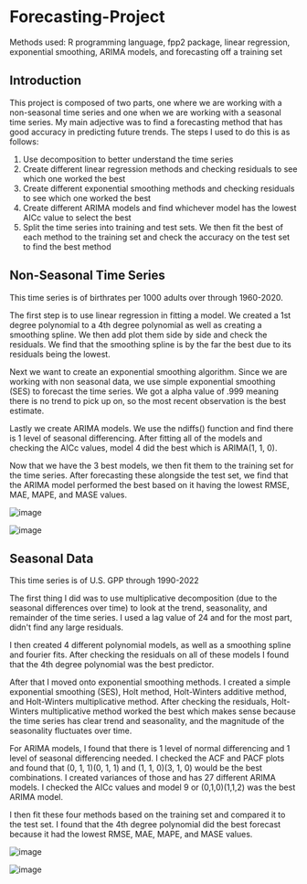 # Forecasting-Project
Methods used: R programming language, fpp2 package, linear regression, exponential smoothing, ARIMA models, and forecasting off a training set
## Introduction
This project is composed of two parts, one where we are working with a non-seasonal time series and one when we are working with a seasonal time series. My main adjective was to find a forecasting method that has good accuracy in predicting future trends. The steps I used to do this is as follows:
1. Use decomposition to better understand the time series
2. Create different linear regression methods and checking residuals to see which one worked the best
3. Create different exponential smoothing methods and checking residuals to see which one worked the best
4. Create different ARIMA models and find whichever model has the lowest AICc value to select the best
5. Split the time series into training and test sets. We then fit the best of each method to the training set and check the accuracy on the test set to find the best method

## Non-Seasonal Time Series
This time series is of birthrates per 1000 adults over through 1960-2020. 

The first step is to use linear regression in fitting a model. We created a 1st degree polynomial to a 4th degree polynomial as well as creating a smoothing spline. We then add plot them side by side and check the residuals. We find that the smoothing spline is by the far the best due to its residuals being the lowest.

Next we want to create an exponential smoothing algorithm. Since we are working with non seasonal data, we use simple exponential smoothing (SES) to forecast the time series. We got a alpha value of .999 meaning there is no trend to pick up on, so the most recent observation is the best estimate.

Lastly we create ARIMA models. We use the ndiffs() function and find there is 1 level of seasonal differencing. After fitting all of the models and checking the AICc values, model 4 did the best which is ARIMA(1, 1, 0).

Now that we have the 3 best models, we then fit them to the training set for the time series. After forecasting these alongside the test set, we find that the ARIMA model performed the best based on it having the lowest RMSE, MAE, MAPE, and MASE values.

![image](https://github.com/SamWeller3/Forecasting-Project/assets/123184681/c871e1b8-3140-4aff-87b4-df02304afb19)

![image](https://github.com/SamWeller3/Forecasting-Project/assets/123184681/b6fc0698-68b2-4661-aaad-b713b17830f2)

## Seasonal Data
This time series is of U.S. GPP through 1990-2022

The first thing I did was to use multiplicative decomposition (due to the seasonal differences over time) to look at the trend, seasonality, and remainder of the time series. I used a lag value of 24 and for the most part, didn't find any large residuals.

I then created 4 different polynomial models, as well as a smoothing spline and fourier fits. After checking the residuals on all of these models I found that the 4th degree polynomial was the best predictor.

After that I moved onto exponential smoothing methods. I created a simple exponential smoothing (SES), Holt method, Holt-Winters additive method, and Holt-Winters multiplicative method. After checking the residuals, Holt-Winters multiplicative method worked the best which makes sense because the time series has clear trend and seasonality, and the magnitude of the seasonality fluctuates over time.

For ARIMA models, I found that there is 1 level of normal differencing and 1 level of seasonal differencing needed. I checked the ACF and PACF plots and found that (0, 1, 1)(0, 1, 1) and (1, 1, 0)(3, 1, 0) would be the best combinations. I created variances of those and has 27 different ARIMA models. I checked the AICc values and model 9 or (0,1,0)(1,1,2) was the best ARIMA model.

I then fit these four methods based on the training set and compared it to the test set. I found that the 4th degree polynomial did the best forecast because it had the lowest RMSE, MAE, MAPE, and MASE values.

![image](https://github.com/SamWeller3/Forecasting-Project/assets/123184681/69fe2ab8-3552-4031-97ec-912b11baca89)

![image](https://github.com/SamWeller3/Forecasting-Project/assets/123184681/c42c02de-f30b-4223-8ddf-4c24b1814e02)

